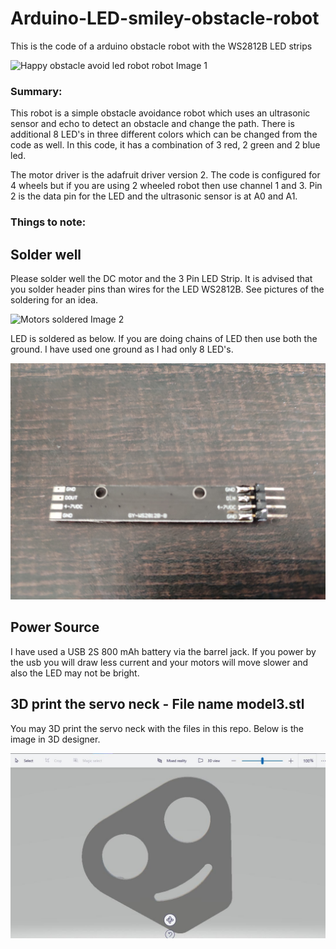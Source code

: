 # Arduino-LED-smiley-obstacle-robot
This is the code of a arduino obstacle robot with the WS2812B LED strips

![Happy obstacle avoid led robot robot Image 1 ](https://github.com/MieRobot/Arduino-LED-smiley-obstacle-robot/blob/master/obstacle%20happy%20robot%20with%20led.jpg)

### Summary:
This robot is a simple obstacle avoidance robot which uses an ultrasonic sensor and echo to detect an obstacle and change the path. There is additional 8 LED's in three different colors which can be changed from the code as well. In this code, it has a combination of 3 red, 2 green and 2 blue led. 

The motor driver is the adafruit driver version 2. The code is configured for 4 wheels but if you are using 2 wheeled robot then use channel 1 and 3. Pin 2 is the data pin for the LED and the ultrasonic sensor is at A0 and A1. 

### Things to note:

## Solder well 

Please solder well the DC motor and the 3 Pin LED Strip. It is advised that you solder header pins than wires for the LED WS2812B. See pictures of the soldering for an idea.

![Motors soldered Image 2 ](https://github.com/MieRobot/Arduino-LED-smiley-obstacle-robot/blob/master/motor%20soldered.jpg)

LED is soldered as below. If you are doing chains of LED then use both the ground. I have used one ground as I had only 8 LED's.

![LED soldered Image 3 ](https://github.com/MieRobot/Arduino-LED-smiley-obstacle-robot/blob/master/led%20soldered.jpg)

## Power Source

I have used a USB 2S 800 mAh battery via the barrel jack. If you power by the usb you will draw less current and your motors will move slower and also the LED may not be bright.

## 3D print the servo neck - File name model3.stl

You may 3D print the servo neck with the files in this repo. Below is the image in 3D designer.

![Servo neck in 3D Image 4 ](https://github.com/MieRobot/Arduino-LED-smiley-obstacle-robot/blob/master/paint3d%20servo%20holder.jpeg)

